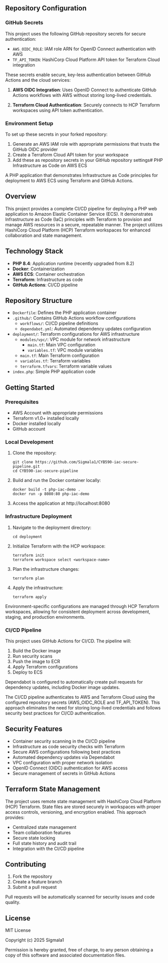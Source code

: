 ## Repository Configuration

### GitHub Secrets

This project uses the following GitHub repository secrets for secure authentication:

- `AWS_OIDC_ROLE`: IAM role ARN for OpenID Connect authentication with AWS
- `TF_API_TOKEN`: HashiCorp Cloud Platform API token for Terraform Cloud integration

These secrets enable secure, key-less authentication between GitHub Actions and the cloud services:

1. **AWS OIDC Integration**: Uses OpenID Connect to authenticate GitHub Actions workflows with AWS without storing long-lived credentials.

2. **Terraform Cloud Authentication**: Securely connects to HCP Terraform workspaces using API token authentication.

### Environment Setup

To set up these secrets in your forked repository:

1. Generate an AWS IAM role with appropriate permissions that trusts the GitHub OIDC provider
2. Create a Terraform Cloud API token for your workspace
3. Add these as repository secrets in your GitHub repository settings# PHP Infrastructure as Code on AWS ECS

A PHP application that demonstrates Infrastructure as Code principles for deployment to AWS ECS using Terraform and GitHub Actions.

## Overview

This project provides a complete CI/CD pipeline for deploying a PHP web application to Amazon Elastic Container Service (ECS). It demonstrates Infrastructure as Code (IaC) principles with Terraform to provision and manage AWS resources in a secure, repeatable manner. The project utilizes HashiCorp Cloud Platform (HCP) Terraform workspaces for enhanced collaboration and state management.

## Technology Stack

- **PHP 8.4**: Application runtime (recently upgraded from 8.2)
- **Docker**: Containerization
- **AWS ECS**: Container orchestration
- **Terraform**: Infrastructure as code
- **GitHub Actions**: CI/CD pipeline

## Repository Structure

- `Dockerfile`: Defines the PHP application container
- `.github/`: Contains GitHub Actions workflow configurations
  - `workflows/`: CI/CD pipeline definitions
  - `dependabot.yml`: Automated dependency updates configuration
- `deployment/`: Terraform configurations for AWS infrastructure
  - `modules/vpc/`: VPC module for network infrastructure
    - `main.tf`: Main VPC configuration
    - `variables.tf`: VPC module variables
  - `main.tf`: Main Terraform configuration
  - `variables.tf`: Terraform variables
  - `terraform.tfvars`: Terraform variable values
- `index.php`: Simple PHP application code

## Getting Started

### Prerequisites

- AWS Account with appropriate permissions
- Terraform v1.0+ installed locally
- Docker installed locally
- GitHub account

### Local Development

1. Clone the repository:
   ```
   git clone https://github.com/Sigmala1/CYB590-iac-secure-pipeline.git
   cd CYB590-iac-secure-pipeline
   ```

2. Build and run the Docker container locally:
   ```
   docker build -t php-iac-demo .
   docker run -p 8080:80 php-iac-demo
   ```

3. Access the application at http://localhost:8080

### Infrastructure Deployment

1. Navigate to the deployment directory:
   ```
   cd deployment
   ```

2. Initialize Terraform with the HCP workspace:
   ```
   terraform init
   terraform workspace select <workspace-name>
   ```

3. Plan the infrastructure changes:
   ```
   terraform plan
   ```

4. Apply the infrastructure:
   ```
   terraform apply
   ```

Environment-specific configurations are managed through HCP Terraform workspaces, allowing for consistent deployment across development, staging, and production environments.

### CI/CD Pipeline

This project uses GitHub Actions for CI/CD. The pipeline will:

1. Build the Docker image
2. Run security scans
3. Push the image to ECR
4. Apply Terraform configurations
5. Deploy to ECS

Dependabot is configured to automatically create pull requests for dependency updates, including Docker image updates.

The CI/CD pipeline authenticates to AWS and Terraform Cloud using the configured repository secrets (AWS_OIDC_ROLE and TF_API_TOKEN). This approach eliminates the need for storing long-lived credentials and follows security best practices for CI/CD authentication.

## Security Features

- Container security scanning in the CI/CD pipeline
- Infrastructure as code security checks with Terraform
- Secure AWS configurations following best practices
- Automated dependency updates via Dependabot
- VPC configuration with proper network isolation
- OpenID Connect (OIDC) authentication for AWS access
- Secure management of secrets in GitHub Actions

## Terraform State Management

The project uses remote state management with HashiCorp Cloud Platform (HCP) Terraform. State files are stored securely in workspaces with proper access controls, versioning, and encryption enabled. This approach provides:

- Centralized state management
- Team collaboration features
- Secure state locking
- Full state history and audit trail
- Integration with the CI/CD pipeline

## Contributing

1. Fork the repository
2. Create a feature branch
3. Submit a pull request

Pull requests will be automatically scanned for security issues and code quality.

## License

MIT License

Copyright (c) 2025 Sigmala1

Permission is hereby granted, free of charge, to any person obtaining a copy of this software and associated documentation files.
